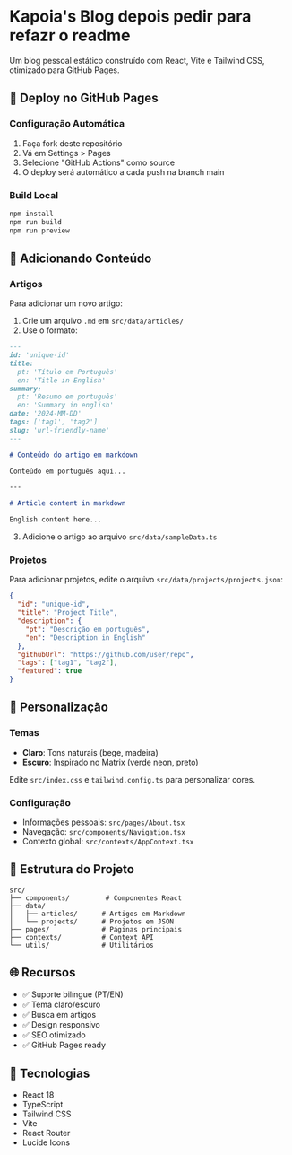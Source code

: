 # Kapoia's Blog depois pedir para refazr o readme

Um blog pessoal estático construído com React, Vite e Tailwind CSS, otimizado para GitHub Pages.

## 🚀 Deploy no GitHub Pages

### Configuração Automática
1. Faça fork deste repositório
2. Vá em Settings > Pages
3. Selecione "GitHub Actions" como source
4. O deploy será automático a cada push na branch main

### Build Local
```bash
npm install
npm run build
npm run preview
```

## 📝 Adicionando Conteúdo

### Artigos
Para adicionar um novo artigo:

1. Crie um arquivo `.md` em `src/data/articles/`
2. Use o formato:
```markdown
---
id: 'unique-id'
title:
  pt: 'Título em Português'
  en: 'Title in English'
summary:
  pt: 'Resumo em português'
  en: 'Summary in english'
date: '2024-MM-DD'
tags: ['tag1', 'tag2']
slug: 'url-friendly-name'
---

# Conteúdo do artigo em markdown

Conteúdo em português aqui...

---

# Article content in markdown

English content here...
```

3. Adicione o artigo ao arquivo `src/data/sampleData.ts`

### Projetos
Para adicionar projetos, edite o arquivo `src/data/projects/projects.json`:

```json
{
  "id": "unique-id",
  "title": "Project Title", 
  "description": {
    "pt": "Descrição em português",
    "en": "Description in English"
  },
  "githubUrl": "https://github.com/user/repo",
  "tags": ["tag1", "tag2"],
  "featured": true
}
```

## 🎨 Personalização

### Temas
- **Claro**: Tons naturais (bege, madeira)
- **Escuro**: Inspirado no Matrix (verde neon, preto)

Edite `src/index.css` e `tailwind.config.ts` para personalizar cores.

### Configuração
- Informações pessoais: `src/pages/About.tsx`
- Navegação: `src/components/Navigation.tsx`
- Contexto global: `src/contexts/AppContext.tsx`

## 🔧 Estrutura do Projeto

```
src/
├── components/         # Componentes React
├── data/              
│   ├── articles/      # Artigos em Markdown
│   └── projects/      # Projetos em JSON
├── pages/             # Páginas principais
├── contexts/          # Context API
└── utils/             # Utilitários
```

## 🌐 Recursos

- ✅ Suporte bilíngue (PT/EN)
- ✅ Tema claro/escuro
- ✅ Busca em artigos
- ✅ Design responsivo
- ✅ SEO otimizado
- ✅ GitHub Pages ready

## 📱 Tecnologias

- React 18
- TypeScript  
- Tailwind CSS
- Vite
- React Router
- Lucide Icons

